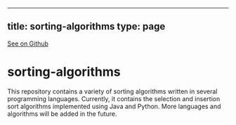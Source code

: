 
---
title: sorting-algorithms
type: page
---

[See on Github](https://github.com/jakeroggenbuck/sorting-algorithms/)

# sorting-algorithms
This repository contains a variety of sorting algorithms written in several programming languages. Currently, it contains the selection and insertion sort algorithms implemented using Java and Python. More languages and algorithms will be added in the future.
